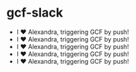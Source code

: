 # gcf-slack

- I ❤️ Alexandra, triggering GCF by push!
- I ❤️ Alexandra, triggering GCF by push!
- I ❤️ Alexandra, triggering GCF by push!
- I ❤️ Alexandra, triggering GCF by push!
- I ❤️ Alexandra, triggering GCF by push!
